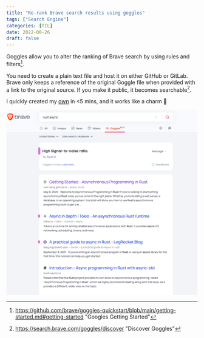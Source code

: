 ```yaml
---
title: "Re-rank Brave search results using goggles"
tags: ["Search Engine"]
categories: [TIL]
date: 2022-08-26
draft: false
---
```


Goggles allow you to alter the ranking of Brave search by using rules and filters[^1].

You need to create a plain text file and host it on either GitHub or GitLab. Brave only keeps a reference of the original Goggle file when provided with a link to the original source. If you make it public, it becomes searchable[^2].

I quickly created my [own](https://github.com/ziyunli/goggles/blob/main/snr.goggle) in  <5 mins, and it works like a charm 🥳

![image.png](./screenshot.png)

[^1]: https://github.com/brave/goggles-quickstart/blob/main/getting-started.md#getting-started "Googles Getting Started"
[^2]: https://search.brave.com/goggles/discover "Discover Goggles"
